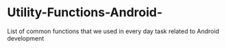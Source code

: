 # Utility-Functions-Android-
List of common functions that we used in every day task related to Android development
